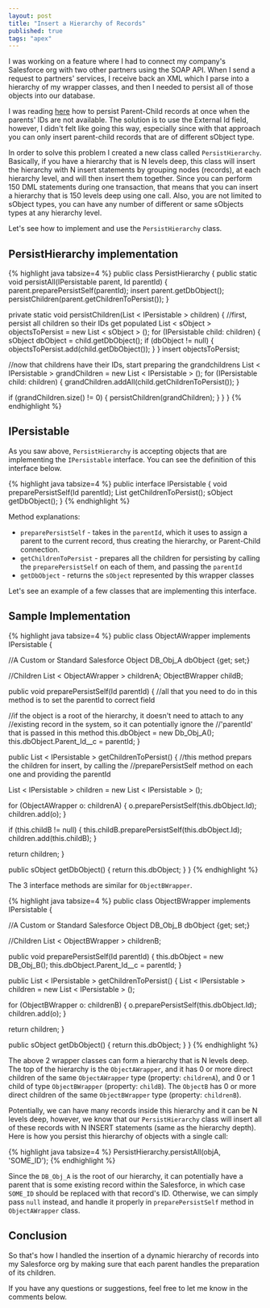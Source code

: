 ```yaml
---
layout: post
title: "Insert a Hierarchy of Records"
published: true
tags: "apex"
---
```


I was working on a feature where I had to connect my company's Salesforce org with two other partners using the SOAP API. When I send a request to partners' services, I receive back an XML which I parse into a hierarchy of my wrapper classes, and then I needed to persist all of those objects into our database.

I was reading [here](https://developer.salesforce.com/docs/atlas.en-us.apexcode.meta/apexcode/langCon_apex_dml_foreign_keys.htm) how to persist Parent-Child records at once when the parents' IDs are not available. The solution is to use the External Id field, however, I didn't felt like going this way, especially since with that approach you can only insert parent-child records that are of different sObject type. 

In order to solve this problem I created a new class called `PersistHierarchy`. Basically, if you have a hierarchy that is N levels deep, this class will insert the hierarchy with N insert statements by grouping nodes (records), at each hierarchy level, and will then insert them together. Since you can perform 150 DML statements during one transaction, that means that you can insert a hierarchy that is 150 levels deep using one call. Also, you are not limited to sObject types, you can have any number of different or same sObjects types at any hierarchy level.

Let's see how to implement and use the `PersistHierarchy` class.

## PersistHierarchy implementation

{% highlight java tabsize=4 %}
public class PersistHierarchy {
 public static void persistAll(IPersistable parent, Id parentId) {
  parent.preparePersistSelf(parentId);
  insert parent.getDbObject();
  persistChildren(parent.getChildrenToPersist());
 }

 private static void persistChildren(List < IPersistable > children) {
  //first, persist all children so their IDs get populated
  List < sObject > objectsToPersist = new List < sObject > ();
  for (IPersistable child: children) {
   sObject dbObject = child.getDbObject();
   if (dbObject != null) {
    objectsToPersist.add(child.getDbObject());
   }
  }
  insert objectsToPersist;

  //now that childrens have their IDs, start preparing the grandchildrens
  List < IPersistable > grandChildren = new List < IPersistable > ();
  for (IPersistable child: children) {
   grandChildren.addAll(child.getChildrenToPersist());
  }

  if (grandChildren.size() != 0) {
   persistChildren(grandChildren);
  }
 }
}
{% endhighlight %}

## IPersistable

As you saw above, `PersistHierarchy` is accepting objects that are implementing the `IPersistable` interface. You can see the definition of this interface below.

{% highlight java tabsize=4 %}
public interface IPersistable {
 void preparePersistSelf(Id parentId);
 List<IPersistable> getChildrenToPersist();
 sObject getDbObject();
}
{% endhighlight %}

Method explanations:

* `preparePersistSelf` - takes in the `parentId`, which it uses to assign a parent to the current record, thus creating the hierarchy, or Parent-Child connection.
* `getChildrenToPersist` - prepares all the children for persisting by calling the `preparePersistSelf` on each of them, and passing the `parentId`
* `getDbObject` - returns the `sObject` represented by this wrapper classes

Let's see an example of a few classes that are implementing this interface.

## Sample Implementation

{% highlight java tabsize=4 %}
public class ObjectAWrapper implements IPersistable {

 //A Custom or Standard Salesforce Object
 DB_Obj_A dbObject {get; set;}
 
 //Children
 List < ObjectAWrapper > childrenA;
 ObjectBWrapper childB;

 public void preparePersistSelf(Id parentId) {
  //all that you need to do in this method is to set the parentId to correct field
  
  //if the object is a root of the hierarchy, it doesn't need to  attach to any
  //existing record in the system, so it can potentially ignore the 
  //'parentId' that is passed in this method
  this.dbObject = new Db_Obj_A();
  this.dbObject.Parent_Id__c = parentId;
 }

 public List < IPersistable > getChildrenToPersist() {
  //this method prepars the children for insert, by calling the
  //preparePersistSelf method on each one and providing the parentId
  
  List < IPersistable > children = new List < IPersistable > ();

  for (ObjectAWrapper o: childrenA) {
   o.preparePersistSelf(this.dbObject.Id);
   children.add(o);
  }

  if (this.childB != null) {
   this.childB.preparePersistSelf(this.dbObject.Id);
   children.add(this.childB);
  }

  return children;
 }

 public sObject getDbObject() {
  return this.dbObject;
 }
}
{% endhighlight %}

The 3 interface methods are similar for `ObjectBWrapper`.

{% highlight java tabsize=4 %}
public class ObjectBWrapper implements IPersistable {
 
 //A Custom or Standard Salesforce Object
 DB_Obj_B dbObject {get; set;}
 
 //Children
 List < ObjectBWrapper > childrenB;

 public void preparePersistSelf(Id parentId) {
  this.dbObject = new DB_Obj_B();
  this.dbObject.Parent_Id__c = parentId;
 }

 public List < IPersistable > getChildrenToPersist() {
  List < IPersistable > children = new List < IPersistable > ();

  for (ObjectBWrapper o: childrenB) {
   o.preparePersistSelf(this.dbObject.Id);
   children.add(o);
  }

  return children;
 }

 public sObject getDbObject() {
  return this.dbObject;
 }
}
{% endhighlight %}


The above 2 wrapper classes can form a hierarchy that is N levels deep. The top of the hierarchy is the `ObjectAWrapper`, and it has 0 or more direct children of the same `ObjectAWrapper` type (property: `childrenA`), and 0 or 1 child of type `ObjectBWrapper` (property: `childB`). The `ObjectB` has 0 or more direct children of the same `ObjectBWrapper` type (property: `childrenB`).

Potentially, we can have many records inside this hierarchy and it can be N levels deep, however, we know that our `PersistHierarchy` class will insert all of these records with N INSERT statements (same as the hierarchy depth). Here is how you persist this hierarchy of objects with a single call:

{% highlight java tabsize=4 %}
PersistHierarchy.persistAll(objA, 'SOME_ID');
{% endhighlight %}

Since the `DB_Obj_A` is the root of our hierarchy, it can potentially have a parent that is some existing record within the Salesforce, in which case `SOME_ID` should be replaced with that record's ID. Otherwise, we can simply pass `null` instead, and handle it properly in `preparePersistSelf` method in `ObjectAWrapper` class.

## Conclusion

So that's how I handled the insertion of a dynamic hierarchy of records into my Salesforce org by making sure that each parent handles the preparation of its children.

If you have any questions or suggestions, feel free to let me know in the comments below.
